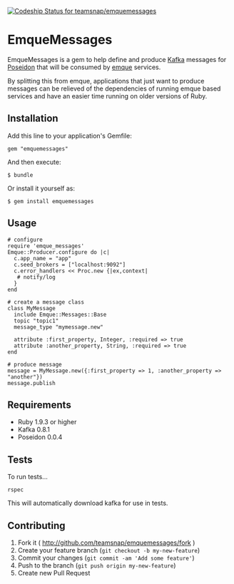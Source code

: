 [ ![Codeship Status for
teamsnap/emquemessages](https://www.codeship.io/projects/2ca7fd90-1785-0132-5f9d-7ab39a5c8237/status)](https://www.codeship.io/projects/34115)

# EmqueMessages

EmqueMessages is a gem to help define and produce [Kafka](http://kafka.apache.org/)
messages for [Poseidon](https://github.com/bpot/poseidon) that will be
consumed by [emque](https://github.com/teamsnap/emque) services.

By splitting this from emque, applications that just want to produce messages
can be relieved of the dependencies of running emque based services and have
an easier time running on older versions of Ruby.

## Installation

Add this line to your application's Gemfile:

    gem "emquemessages"

And then execute:

    $ bundle

Or install it yourself as:

    $ gem install emquemessages

## Usage

    # configure
    require 'emque_messages'
    Emque::Producer.configure do |c|
      c.app_name = "app"
      c.seed_brokers = ["localhost:9092"]
      c.error_handlers << Proc.new {|ex,context|
       # notify/log
      }
    end

    # create a message class
    class MyMessage
      include Emque::Messages::Base
      topic "topic1"
      message_type "mymessage.new"

      attribute :first_property, Integer, :required => true
      attribute :another_property, String, :required => true
    end

    # produce message
    message = MyMessage.new({:first_property => 1, :another_property => "another"})
    message.publish

## Requirements

* Ruby 1.9.3 or higher
* Kafka 0.8.1
* Poseidon 0.0.4

## Tests

To run tests...

```
rspec
```

This will automatically download kafka for use in tests.

## Contributing

1. Fork it ( http://github.com/teamsnap/emquemessages/fork )
2. Create your feature branch (`git checkout -b my-new-feature`)
3. Commit your changes (`git commit -am 'Add some feature'`)
4. Push to the branch (`git push origin my-new-feature`)
5. Create new Pull Request

